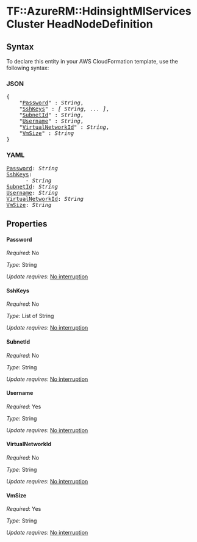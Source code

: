 # TF::AzureRM::HdinsightMlServicesCluster HeadNodeDefinition

## Syntax

To declare this entity in your AWS CloudFormation template, use the following syntax:

### JSON

<pre>
{
    "<a href="#password" title="Password">Password</a>" : <i>String</i>,
    "<a href="#sshkeys" title="SshKeys">SshKeys</a>" : <i>[ String, ... ]</i>,
    "<a href="#subnetid" title="SubnetId">SubnetId</a>" : <i>String</i>,
    "<a href="#username" title="Username">Username</a>" : <i>String</i>,
    "<a href="#virtualnetworkid" title="VirtualNetworkId">VirtualNetworkId</a>" : <i>String</i>,
    "<a href="#vmsize" title="VmSize">VmSize</a>" : <i>String</i>
}
</pre>

### YAML

<pre>
<a href="#password" title="Password">Password</a>: <i>String</i>
<a href="#sshkeys" title="SshKeys">SshKeys</a>: <i>
      - String</i>
<a href="#subnetid" title="SubnetId">SubnetId</a>: <i>String</i>
<a href="#username" title="Username">Username</a>: <i>String</i>
<a href="#virtualnetworkid" title="VirtualNetworkId">VirtualNetworkId</a>: <i>String</i>
<a href="#vmsize" title="VmSize">VmSize</a>: <i>String</i>
</pre>

## Properties

#### Password

_Required_: No

_Type_: String

_Update requires_: [No interruption](https://docs.aws.amazon.com/AWSCloudFormation/latest/UserGuide/using-cfn-updating-stacks-update-behaviors.html#update-no-interrupt)

#### SshKeys

_Required_: No

_Type_: List of String

_Update requires_: [No interruption](https://docs.aws.amazon.com/AWSCloudFormation/latest/UserGuide/using-cfn-updating-stacks-update-behaviors.html#update-no-interrupt)

#### SubnetId

_Required_: No

_Type_: String

_Update requires_: [No interruption](https://docs.aws.amazon.com/AWSCloudFormation/latest/UserGuide/using-cfn-updating-stacks-update-behaviors.html#update-no-interrupt)

#### Username

_Required_: Yes

_Type_: String

_Update requires_: [No interruption](https://docs.aws.amazon.com/AWSCloudFormation/latest/UserGuide/using-cfn-updating-stacks-update-behaviors.html#update-no-interrupt)

#### VirtualNetworkId

_Required_: No

_Type_: String

_Update requires_: [No interruption](https://docs.aws.amazon.com/AWSCloudFormation/latest/UserGuide/using-cfn-updating-stacks-update-behaviors.html#update-no-interrupt)

#### VmSize

_Required_: Yes

_Type_: String

_Update requires_: [No interruption](https://docs.aws.amazon.com/AWSCloudFormation/latest/UserGuide/using-cfn-updating-stacks-update-behaviors.html#update-no-interrupt)

